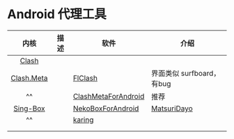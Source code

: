 # Android 代理工具

|                        内核                        | 描述  | 软件                                                                      | 介绍                                            |
| :----------------------------------------------: | --- | ----------------------------------------------------------------------- | --------------------------------------------- |
|           [Clash](https://clash.wiki/)           |     |                                                                         |                                               |
|    [Clash.Meta](https://wiki.metacubex.one/)     |     | [FlClash](https://github.com/chen08209/FlClash)                         | 界面类似 surfboard，有bug                           |
|                        ^^                        |     | [ClashMetaForAndroid](https://github.com/MetaCubeX/ClashMetaForAndroid) | 推荐                                            |
| [Sing-Box](https://github.com/SagerNet/sing-box) |     | [NekoBoxForAndroid](https://github.com/MatsuriDayo/NekoBoxForAndroid)   | [MatsuriDayo](https://matsuridayo.github.io/) |
|                        ^^                        |     | [karing](https://github.com/KaringX/karing)                             |                                               |
|                                                  |     |                                                                         |                                               |
|                                                  |     |                                                                         |                                               |

  